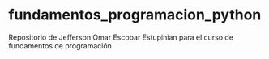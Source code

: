 # fundamentos_programacion_python
Repositorio de Jefferson Omar Escobar Estupinian para el curso de fundamentos de programación
